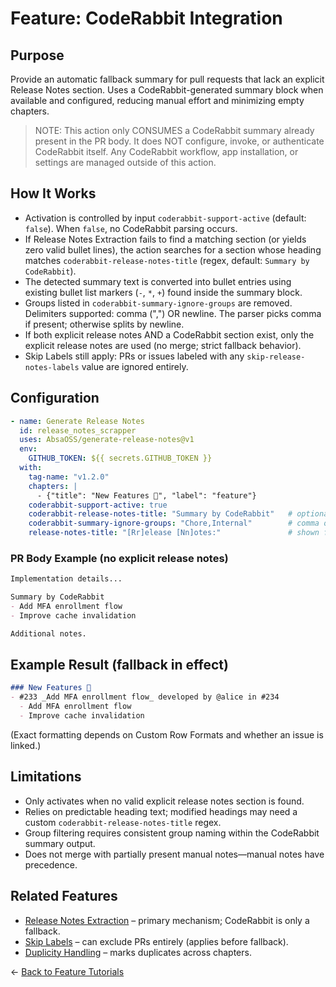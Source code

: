 # Feature: CodeRabbit Integration

## Purpose
Provide an automatic fallback summary for pull requests that lack an explicit Release Notes section. Uses a CodeRabbit-generated summary block when available and configured, reducing manual effort and minimizing empty chapters.

> NOTE: This action only CONSUMES a CodeRabbit summary already present in the PR body. It does NOT configure, invoke, or authenticate CodeRabbit itself. Any CodeRabbit workflow, app installation, or settings are managed outside of this action.

## How It Works
- Activation is controlled by input `coderabbit-support-active` (default: `false`). When `false`, no CodeRabbit parsing occurs.
- If Release Notes Extraction fails to find a matching section (or yields zero valid bullet lines), the action searches for a section whose heading matches `coderabbit-release-notes-title` (regex, default: `Summary by CodeRabbit`).
- The detected summary text is converted into bullet entries using existing bullet list markers (`-`, `*`, `+`) found inside the summary block.
- Groups listed in `coderabbit-summary-ignore-groups` are removed. Delimiters supported: comma (",") OR newline. The parser picks comma if present; otherwise splits by newline.
- If both explicit release notes AND a CodeRabbit section exist, only the explicit release notes are used (no merge; strict fallback behavior).
- Skip Labels still apply: PRs or issues labeled with any `skip-release-notes-labels` value are ignored entirely.

## Configuration
```yaml
- name: Generate Release Notes
  id: release_notes_scrapper
  uses: AbsaOSS/generate-release-notes@v1
  env:
    GITHUB_TOKEN: ${{ secrets.GITHUB_TOKEN }}
  with:
    tag-name: "v1.2.0"
    chapters: |
      - {"title": "New Features 🎉", "label": "feature"}
    coderabbit-support-active: true
    coderabbit-release-notes-title: "Summary by CodeRabbit"   # optional regex override
    coderabbit-summary-ignore-groups: "Chore,Internal"        # comma or newline separated list
    release-notes-title: "[Rr]elease [Nn]otes:"               # shown for clarity
```

### PR Body Example (no explicit release notes)
```markdown
Implementation details...

Summary by CodeRabbit
- Add MFA enrollment flow
- Improve cache invalidation

Additional notes.
```

## Example Result (fallback in effect)
```markdown
### New Features 🎉
- #233 _Add MFA enrollment flow_ developed by @alice in #234
  - Add MFA enrollment flow
  - Improve cache invalidation
```
(Exact formatting depends on Custom Row Formats and whether an issue is linked.)

## Limitations
- Only activates when no valid explicit release notes section is found.
- Relies on predictable heading text; modified headings may need a custom `coderabbit-release-notes-title` regex.
- Group filtering requires consistent group naming within the CodeRabbit summary output.
- Does not merge with partially present manual notes—manual notes have precedence.

## Related Features
- [Release Notes Extraction](./release_notes_extraction.md) – primary mechanism; CodeRabbit is only a fallback.
- [Skip Labels](./skip_labels.md) – can exclude PRs entirely (applies before fallback).
- [Duplicity Handling](./duplicity_handling.md) – marks duplicates across chapters.

← [Back to Feature Tutorials](../../README.md#feature-tutorials)
